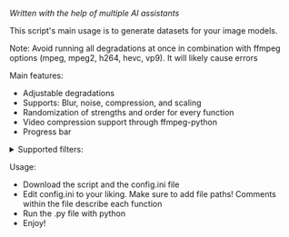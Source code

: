 *Written with the help of multiple AI assistants*

This script's main usage is to generate datasets for your image models. 

Note: Avoid running all degradations at once in combination with ffmpeg options (mpeg, mpeg2, h264, hevc, vp9). It will likely cause errors

Main features:
- Adjustable degradations
- Supports: Blur, noise, compression, and scaling
- Randomization of strengths and order for every function
- Video compression support through ffmpeg-python
- Progress bar
  

<details><summary>Supported filters:</summary>

- Blur
  - Average
  - Gaussian
  - Isotropic
  - Anisotropic

- Noise
  - Uniform
  - Gaussian
  - Color
  - Gray
  - ISO
  - Salt and Pepper

- Quantization
  - Floyd-Steinberg
  - Jarvis-Judice-Ninke
  - Stucki
  - Atkinson
  - Burkes
  - Sierra
  - Two-Row Sierra
  - Sierra Lite

- Compression
  - H264
  - HEVC
  - VP9
  - MPEG
  - MPEG-2
  - JPEG
  - WEBP

- Scale
  - down_up
  - Bicubic
  - Bilinear
  - Box
  - Nearest
  - Lanczos
 
- Unsharp Mask

</details>

Usage: 
- Download the script and the config.ini file
- Edit config.ini to your liking. Make sure to add file paths! Comments within the file describe each function
- Run the .py file with python
- Enjoy!
